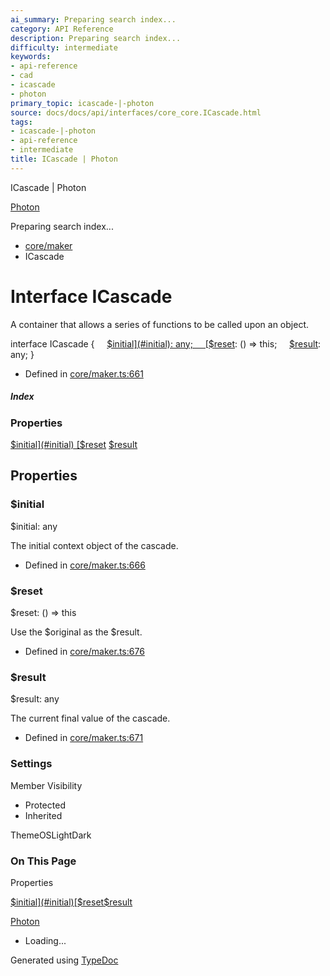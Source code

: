 ```yaml
---
ai_summary: Preparing search index...
category: API Reference
description: Preparing search index...
difficulty: intermediate
keywords:
- api-reference
- cad
- icascade
- photon
primary_topic: icascade-|-photon
source: docs/docs/api/interfaces/core_core.ICascade.html
tags:
- icascade-|-photon
- api-reference
- intermediate
title: ICascade | Photon
---
```

ICascade | Photon

[Photon](../index.md)




Preparing search index...

* [core/maker](../modules/core_core.md)
* ICascade

# Interface ICascade

A container that allows a series of functions to be called upon an object.

interface ICascade {
    [$initial](#initial): any;
    [$reset](#reset): () => this;
    [$result](#result): any;
}

* Defined in [core/maker.ts:661](https://github.com/mwhite454/photon/blob/main/packages/photon/src/core/maker.ts#L661)

##### Index

### Properties

[$initial](#initial)
[$reset](#reset)
[$result](#result)

## Properties

### $initial

$initial: any

The initial context object of the cascade.

* Defined in [core/maker.ts:666](https://github.com/mwhite454/photon/blob/main/packages/photon/src/core/maker.ts#L666)

### $reset

$reset: () => this

Use the $original as the $result.

* Defined in [core/maker.ts:676](https://github.com/mwhite454/photon/blob/main/packages/photon/src/core/maker.ts#L676)

### $result

$result: any

The current final value of the cascade.

* Defined in [core/maker.ts:671](https://github.com/mwhite454/photon/blob/main/packages/photon/src/core/maker.ts#L671)

### Settings

Member Visibility

* Protected
* Inherited

ThemeOSLightDark

### On This Page

Properties

[$initial](#initial)[$reset](#reset)[$result](#result)

[Photon](../index.md)

* Loading...

Generated using [TypeDoc](https://typedoc.org/)
